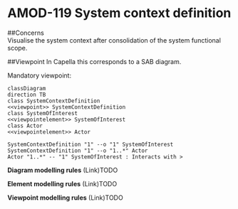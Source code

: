 




# AMOD-119 System context definition
##Concerns	
Visualise the system context after consolidation of the system functional scope.

##Viewpoint
In Capella this corresponds to a SAB diagram.

Mandatory viewpoint:

``` mermaid
classDiagram
direction TB 
class SystemContextDefinition 
<<viewpoint>> SystemContextDefinition
class SystemOfInterest
<<viewpointelement>> SystemOfInterest
class Actor
<<viewpointelement>> Actor

SystemContextDefinition "1" --o "1" SystemOfInterest
SystemContextDefinition "1" --o "1..*" Actor
Actor "1..*" -- "1" SystemOfInterest : Interacts with > 
```
**Diagram modelling rules**
(Link)TODO

**Element modelling rules**
(Link)TODO

**Viewpoint modelling rules**
(Link)TODO